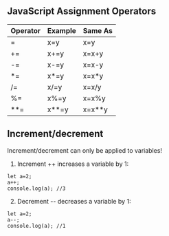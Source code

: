 ## JavaScript Assignment Operators

| Operator | Example | Same As  |
| -------- | ------- | -------- |
| =        | x=y     | x=y      |
| +=       | x+=y    | x=x+y    |
| -=       | x-=y    | x=x-y    |
| \*=      | x\*=y   | x=x\*y   |
| /=       | x/=y    | x=x/y    |
| %=       | x%=y    | x=x%y    |
| \*\*=    | x\*\*=y | x=x\*\*y |

## Increment/decrement

Increment/decrement can only be applied to variables!

1. Increment ++ increases a variable by 1:

```
let a=2;
a++;
console.log(a); //3
```

2. Decrement -- decreases a variable by 1:

```
let a=2;
a--;
console.log(a); //1
```

